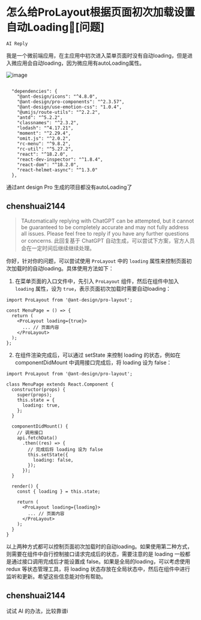 # 怎么给ProLayout根据页面初次加载设置自动Loading🧐[问题]

`AI Reply`

我是一个微前端应用，在主应用中初次进入菜单页面时没有自动loading，但是进入微应用会自动loading，因为微应用有autoLoading属性。

![image](https://user-images.githubusercontent.com/61341868/227403500-721cd9d4-4583-47be-8b0a-968d21098e80.png)

```

  "dependencies": {
    "@ant-design/icons": "^4.8.0",
    "@ant-design/pro-components": "^2.3.57",
    "@ant-design/use-emotion-css": "1.0.4",
    "@umijs/route-utils": "^2.2.2",
    "antd": "^5.2.2",
    "classnames": "^2.3.2",
    "lodash": "^4.17.21",
    "moment": "^2.29.4",
    "omit.js": "^2.0.2",
    "rc-menu": "^9.8.2",
    "rc-util": "^5.27.2",
    "react": "^18.2.0",
    "react-dev-inspector": "^1.8.4",
    "react-dom": "^18.2.0",
    "react-helmet-async": "^1.3.0"
  },
```

通过ant design Pro 生成的项目都没有autoLoading了

## chenshuai2144

> TAutomatically replying with ChatGPT can be attempted, but it cannot be guaranteed to be completely accurate and may not fully address all issues. Please feel free to reply if you have any further questions or concerns.
> 此回复基于 ChatGPT 自动生成，可以尝试下方案，官方人员会在一定时间后继续继续处理。

你好，针对你的问题，可以尝试使用 `ProLayout` 中的 `loading` 属性来控制页面初次加载时的自动loading。具体使用方法如下：

1. 在菜单页面的入口文件中，先引入 `ProLayout` 组件，然后在组件中加入 `loading` 属性，设为 `true`，表示页面初次加载时需要自动loading：

```
import ProLayout from '@ant-design/pro-layout';

const MenuPage = () => {
  return (
    <ProLayout loading={true}>
      ... // 页面内容
    </ProLayout>
  );
};
```

2. 在组件渲染完成后，可以通过 setState 来控制 loading 的状态，例如在 componentDidMount 中调用接口完成后，将 loading 设为 false：

```
import ProLayout from '@ant-design/pro-layout';

class MenuPage extends React.Component {
  constructor(props) {
    super(props);
    this.state = {
      loading: true,
    };
  }

  componentDidMount() {
    // 调用接口
    api.fetchData()
      .then((res) => {
        // 完成后将 loading 设为 false
        this.setState({
          loading: false,
        });
      });
  }

  render() {
    const { loading } = this.state;

    return (
      <ProLayout loading={loading}>
        ... // 页面内容
      </ProLayout>
    );
  }
}
```

以上两种方式都可以控制页面初次加载时的自动loading。如果使用第二种方式，则需要在组件中自行控制接口请求完成后的状态，需要注意的是 loading 一般都是通过接口调用完成后才能设置成 false。如果是全局的loading，可以考虑使用 redux 等状态管理工具，将 loading 状态存放在全局状态中，然后在组件中进行监听和更新。希望这些信息能对你有帮助。

## chenshuai2144

试试 AI 的办法，比较靠谱i
